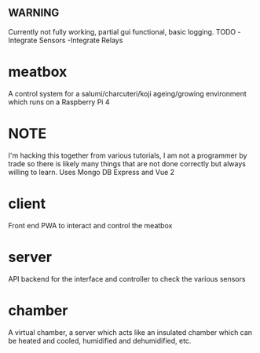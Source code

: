 ## WARNING
Currently not fully working, partial gui functional, basic logging.
TODO
-Integrate Sensors
-Integrate Relays

# meatbox
A control system for a salumi/charcuteri/koji ageing/growing environment which runs on a Raspberry Pi 4

# NOTE
I'm hacking this together from various tutorials, I am not a programmer by trade so there is likely many things that are not done correctly but always willing to learn.
Uses Mongo DB Express and Vue 2

# client
Front end PWA to interact and control the meatbox

# server
API backend for the interface and controller to check the various sensors

# chamber
A virtual chamber, a server which acts like an insulated chamber which can be heated and cooled, humidified and dehumidified, etc.

